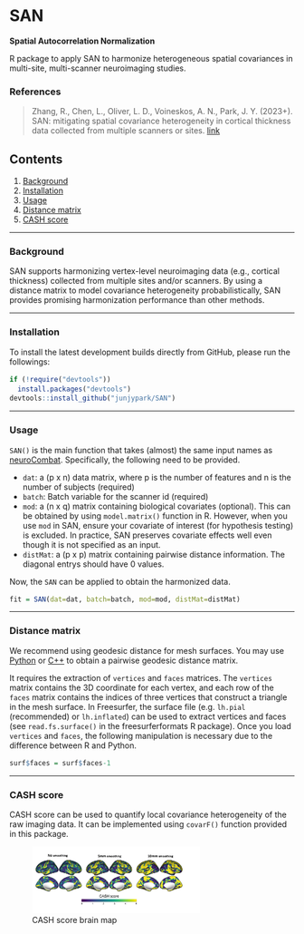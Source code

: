 # SAN

**Spatial Autocorrelation Normalization**

R package to apply SAN to harmonize heterogeneous spatial covariances in multi-site, multi-scanner neuroimaging studies. 

### References

> Zhang, R., Chen, L., Oliver, L. D., Voineskos, A. N., Park, J. Y. (2023+). SAN: mitigating spatial covariance heterogeneity in cortical thickness data collected from multiple scanners or sites. [link](https://doi.org/10.1101/2023.12.04.569619)

## Contents

1. [Background](#id-background)
2. [Installation](#id-installation)
3. [Usage](#id-san)
4. [Distance matrix](#id-distance)
5. [CASH score](#id-cash)

---

<div id='id-background'/>


### Background
SAN supports harmonizing vertex-level neuroimaging data (e.g., cortical thickness) collected from multiple sites and/or scanners. By using a distance matrix to model covariance heterogeneity probabilistically, SAN provides promising harmonization performance than other methods.


<div id='id-installation'/>

---

### Installation
To install the latest development builds directly from GitHub, please run the followings:

```R
if (!require("devtools"))
  install.packages("devtools")
devtools::install_github("junjypark/SAN")
```

<div id='id-distance'/>

<div id='id-san'/>

---

### Usage

`SAN()` is the main function that takes (almost)  the same input names as [neuroCombat](https://github.com/Jfortin1/neuroCombat_Rpackage). Specifically, the following need to be provided.

* `dat`: a (p x n) data matrix, where p is the number of features and n is the number of subjects (required)
* `batch`: Batch variable for the scanner id (required)
* `mod`: a (n x q) matrix containing biological covariates (optional). This can be obtained by using `model.matrix()` function in R. However, when you use `mod` in SAN, ensure your covariate of interest (for hypothesis testing) is excluded. In practice, SAN preserves covariate effects well even though it is not specified as an input.
* `distMat`: a (p x p) matrix containing pairwise distance information. The diagonal entrys should have 0 values.



Now, the `SAN` can be applied to obtain the harmonized data.

```R
fit = SAN(dat=dat, batch=batch, mod=mod, distMat=distMat)
``` 

---

### Distance matrix

We recommend using geodesic distance for mesh surfaces. You may use [Python](https://pypi.org/project/pygeodesic/) or [C++](https://code.google.com/archive/p/geodesic/wikis/ExactGeodesic.wiki) to obtain a pairwise geodesic distance matrix.

It requires the extraction of `vertices` and `faces` matrices. The `vertices` matrix contains the 3D coordinate for each vertex, and each row of the `faces` matrix contains the indices of three vertices that construct a triangle in the mesh surface. In Freesurfer, the surface file (e.g. `lh.pial` (recommended) or `lh.inflated`) can be used to extract vertices and faces (see `read.fs.surface()` in the freesurferformats R package). Once you load `vertices` and `faces`, the following manipulation is necessary due to the difference between R and Python.

```R
surf$faces = surf$faces-1
```


<div id='id-cash'/>

---

### CASH score


CASH score can be used to quantify local covariance heterogeneity of the raw imaging data. It can be implemented using `covarF()` function provided in this package.


<figure>
<img src="readme_images/CASH_map.jpg" style="width:70.0%"
alt="CASH score brain map" />
<figcaption aria-hidden="true"> CASH score brain map </figcaption>
</figure>



